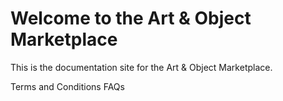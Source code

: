 # Welcome to the Art & Object Marketplace

This is the documentation site for the Art & Object Marketplace.

Terms and Conditions
FAQs
